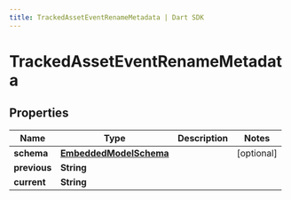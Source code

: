 ```yaml
---
title: TrackedAssetEventRenameMetadata | Dart SDK
---
```


# TrackedAssetEventRenameMetadata

## Properties
Name | Type | Description | Notes
------------ | ------------- | ------------- | -------------
**schema** | [**EmbeddedModelSchema**](EmbeddedModelSchema) |  | [optional] 
**previous** | **String** |  | 
**current** | **String** |  | 


